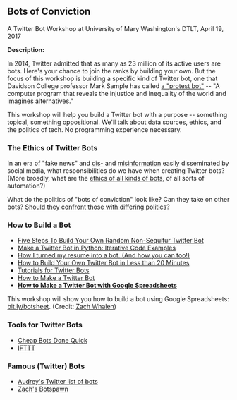 ## Bots of Conviction

<p>A Twitter Bot Workshop at University of Mary Washington's DTLT, April 19, 2017</p>

**Description:**

<p>In 2014, Twitter admitted that as many as 23 million of its active users are bots. Here's your chance to join the ranks by building your own. But the focus of this workshop is building a specific kind of Twitter bot, one that Davidson College professor Mark Sample has called <a href="https://medium.com/@samplereality/a-protest-bot-is-a-bot-so-specific-you-cant-mistake-it-for-bullshit-90fe10b7fbaa">a "protest bot"</a> -- "A computer program that reveals the injustice and inequality of the world and imagines alternatives."</p>

<p>This workshop will help you build a Twitter bot with a purpose -- something topical, something oppositional. We'll talk about data sources, ethics, and the politics of tech. No programming experience necessary.</p>

### The Ethics of Twitter Bots

<p>In an era of "fake news" and <a href="https://www.buzzfeed.com/josephbernstein/from-utah-with-love?utm_term=.kbvQ9nRo#.gdgp710J">dis-</a> and <a href="http://nypost.com/2017/03/30/how-russian-bots-try-to-sucker-trump-on-twitter/">misinformation</a> easily disseminated by social media, what responsibilities do we have when creating Twitter bots? (More broadly, what are the <a href="https://botwiki.org/bot-ethics/">ethics of all kinds of bots</a>, of all sorts of automation?)</p>

<p>What do the politics of "bots of conviction" look like? Can they take on other bots? <a href="https://medium.com/@NoraReed/hook-bait-and-camouflage-making-a-honeybot-28a9ccfe0bed">Should they confront those with differing politics</a>?</p>

### How to Build a Bot

<ul>
<li><a href="http://readwrite.com/2014/06/20/random-non-sequitur-twitter-bot-instructions/">Five Steps To Build Your Own Random Non-Sequitur Twitter Bot</a></li>
<li><a href="http://jitp.commons.gc.cuny.edu/make-a-twitter-bot-in-python-iterative-code-examples/">Make a Twitter Bot in Python: Iterative Code Examples</a></li>
<li><a href="https://medium.com/the-mission/how-i-turned-my-resume-into-a-bot-and-how-you-can-too-f03847352baa#.p5wedmx73">How I turned my resume into a bot. (And how you can too!)</a></li>
<li><a href="https://venturebeat.com/2017/02/02/how-to-build-your-own-twitter-bot-in-less-than-30-minutes/">How to Build Your Own Twitter Bot in Less than 20 Minutes</a></li>
<li><a href="https://botwiki.org/tutorials/twitterbots/">Tutorials for Twitter Bots</a></li>
<li><a href="http://tinysubversions.com/2013/09/how-to-make-a-twitter-bot/">How to Make a Twitter Bot</a></li>
<li><strong><a href="http://www.zachwhalen.net/posts/how-to-make-a-twitter-bot-with-google-spreadsheets-version-04/">How to Make a Twitter Bot with Google Spreadsheets</a></strong></li>
</ul>

<p>This workshop will show you how to build a bot using Google Spreadsheets: <a href="http://bit.ly/botsheet">bit.ly/botsheet</a>. (Credit: <a href="http://www.zachwhalen.net/posts/teaching-with-bots-a-dpl-workshop/">Zach Whalen</a>)</p>

### Tools for Twitter Bots

<ul>
<li><a href="http://www.cheapbotsdonequick.com/">Cheap Bots Done Quick</a></li>
<li><a href="https://ifttt.com/">IFTTT</a></li>
</ul>

### Famous (Twitter) Bots

<ul>
<li><a href="https://twitter.com/audreywatters/lists/bots">Audrey's Twitter list of bots</a></li>
<li><a href="https://twitter.com/zachwhalen/lists/botspawn/members">Zach's Botspawn</a></li>
</ul>

